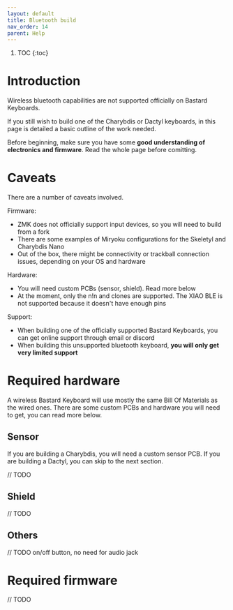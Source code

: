 ```yaml
---
layout: default
title: Bluetooth build
nav_order: 14
parent: Help
---
```


1. TOC
{:toc}

# Introduction

Wireless bluetooth capabilities are not supported officially on Bastard Keyboards.

If you still wish to build one of the Charybdis or Dactyl keyboards, in this page is detailed a basic outline of the work needed.

Before beginning, make sure you have some **good understanding of electronics and firmware**. Read the whole page before comitting.

# Caveats

There are a number of caveats involved.

Firmware:
- ZMK does not officially support input devices, so you will need to build from a fork
- There are some examples of Miryoku configurations for the Skeletyl and Charybdis Nano
- Out of the box, there might be connectivity or trackball connection issues, depending on your OS and hardware

Hardware:
- You will need custom PCBs (sensor, shield). Read more below
- At the moment, only the n!n and clones are supported. The XIAO BLE is not supported because it doesn't have enough pins

Support:
- When building one of the officially supported Bastard Keyboards, you can get online support through email or discord
- When building this unsupported bluetooth keyboard, **you will only get very limited support**

# Required hardware

A wireless Bastard Keyboard will use mostly the same Bill Of Materials as the wired ones. There are some custom PCBs and hardware you will need to get, you can read more below.

## Sensor

If you are building a Charybdis, you will need a custom sensor PCB. If you are building a Dactyl, you can skip to the next section.

// TODO

## Shield

// TODO

## Others

// TODO on/off button, no need for audio jack

# Required firmware

// TODO